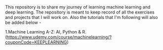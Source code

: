 This repository is to share my journey of learning machine learning and deep learning. The repository is meant to keep record of all the exercises and projects that I will work on. Also the tutorials that I'm following will also be added below -

1.Machine Learning A-Z: AI, Python & R. (https://www.udemy.com/course/machinelearning/?couponCode=KEEPLEARNING)
